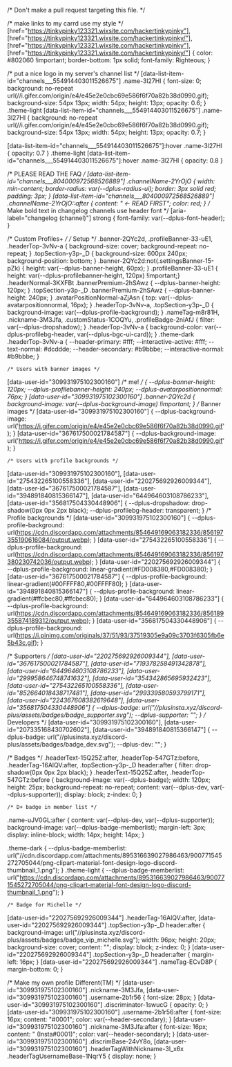 /* Don't make a pull request targeting this file. */

/* make links to my carrd use my style */
[href="https://tinkypinky123321.wixsite.com/hackertinkypinky"],
[href="https://tinkypinky123321.wixsite.com/hackertinkypinky/"],
[href="https://tinkypinky123321.wixsite.com/hackertinkypinky"],
[href="https://tinkypinky123321.wixsite.com/hackertinkypinky/"] {
	color: #802060 !important;
	border-bottom: 1px solid;
	font-family: Righteous;
}


/* put a nice logo in my server's channel list */
[data-list-item-id="channels___554914403011526675"] .name-3l27Hl {
	font-size: 0;
	background: no-repeat url(//i.gifer.com/origin/e4/e45e2e0cbc69e586f6f70a82b38d0990.gif);
	background-size: 54px 13px;
	width: 54px; height: 13px;
	opacity: 0.6;
}
.theme-light [data-list-item-id="channels___554914403011526675"] .name-3l27Hl {
	background: no-repeat url(//i.gifer.com/origin/e4/e45e2e0cbc69e586f6f70a82b38d0990.gif);
	background-size: 54px 13px;
	width: 54px; height: 13px;
	opacity: 0.7;
}

[data-list-item-id="channels___554914403011526675"]:hover .name-3l27Hl { opacity: 0.7 }
.theme-light [data-list-item-id="channels___554914403011526675"]:hover .name-3l27Hl { opacity: 0.8 }

/* PLEASE READ THE FAQ */
[data-list-item-id="channels___804000972568526889"] .channelName-2YrOjO {
	width: min-content;
	border-radius: var(--dplus-radius-ui);
	border: 3px solid red;
	padding: 3px;
}
[data-list-item-id="channels___804000972568526889"] .channelName-2YrOjO::after {
	content: " <- READ FIRST";
	color: red;
}
/* Make bold text in changelog channels use header font */
[aria-label="changelog (channel)"] strong {
    font-family: var(--dplus-font-header);
}

/* Custom Profiles+ */
	/* Setup */
.banner-2QYc2d, .profileBanner-33-uE1, .headerTop-3vNv-a { background-size: cover; background-repeat: no-repeat; }
.topSection-y3p-_D { background-size: 600px 240px; background-position: bottom; }
.banner-2QYc2d:not(.settingsBanner-15-pZk) { height: var(--dplus-banner-height, 60px); }
.profileBanner-33-uE1 { height: var(--dplus-profilebanner-height, 120px) !important;}
.headerNormal-3KXFBt .bannerPremium-2hSAwz { --dplus-banner-height: 120px; }
.topSection-y3p-_D .bannerPremium-2hSAwz { --dplus-banner-height: 240px; }
.avatarPositionNormal-aZjAsn { top: var(--dplus-avatarpositionnormal, 16px); }
.headerTop-3vNv-a, .topSection-y3p-_D { background-image: var(--dplus-profile-background); }
.nameTag-m8r81H, .nickname-3M3Jfa, .customStatus-1COQYu, .profileBadge-2niAfJ { filter: var(--dplus-dropshadow); }
.headerTop-3vNv-a { background-color: var(--dplus-profilebg-header, var(--dplus-bgc-ui-card)); }
.theme-dark .headerTop-3vNv-a {
	--header-primary: #fff;
	--interactive-active: #fff;
	--text-normal: #dcddde;
	--header-secondary: #b9bbbe;
	--interactive-normal: #b9bbbe;
}

	/* Users with banner images */
[data-user-id="309931975102300160"] /* me! */ {
	--dplus-banner-height: 120px;
	--dplus-profilebanner-height: 240px;
 	--dplus-avatarpositionnormal: 76px; }
[data-user-id="309931975102300160"] .banner-2QYc2d {
	background-image: var(--dplus-background-image) !important;
}
		/* Banner images */
[data-user-id="309931975102300160"] { --dplus-background-image: url('https://i.gifer.com/origin/e4/e45e2e0cbc69e586f6f70a82b38d0990.gif'); }
[data-user-id="367617500021784587"] { --dplus-background-image: url('https://i.gifer.com/origin/e4/e45e2e0cbc69e586f6f70a82b38d0990.gif'); }

	/* Users with profile backgrounds */
[data-user-id="309931975102300160"],
[data-user-id="275432265100558336"],
[data-user-id="220275692926009344"],
[data-user-id="367617500021784587"],
[data-user-id="394891840815366147"],
[data-user-id="644964603108786233"],
[data-user-id="356817504330448906"] {
	--dplus-dropshadow: drop-shadow(0px 0px 2px black);
	--dplus-profilebg-header: transparent; }
 		/* Profile backgrounds */
[data-user-id="309931975102300160"] { --dplus-profile-background: url(https://cdn.discordapp.com/attachments/854649169063182336/856197355190616084/output.webp); }
[data-user-id="275432265100558336"] { --dplus-profile-background: url(https://cdn.discordapp.com/attachments/854649169063182336/856197380230742036/output.webp); }
[data-user-id="220275692926009344"] { --dplus-profile-background: linear-gradient(#FD008380,#FD008380); }
[data-user-id="367617500021784587"] { --dplus-profile-background: linear-gradient(#00FFFF80,#00FFFF80); }
[data-user-id="394891840815366147"] { --dplus-profile-background: linear-gradient(#ffcbec80,#ffcbec80); }
[data-user-id="644964603108786233"] { --dplus-profile-background: url(https://cdn.discordapp.com/attachments/854649169063182336/856189355874189312/output.webp); }
[data-user-id="356817504330448906"] { --dplus-profile-background: url(https://i.pinimg.com/originals/37/51/93/37519305e9a09c3703f6305fb6e5b43c.gif); }

/* Supporters */
[data-user-id="220275692926009344"],
[data-user-id="367617500021784587"],
[data-user-id="719378258491342878"],
[data-user-id="644964603108786233"],
[data-user-id="299958646748741632"],
[data-user-id="354342865695932423"],
[data-user-id="275432265100558336"],
[data-user-id="852664018438717481"],
[data-user-id="299339580593799171"],
[data-user-id="224367608382619648"],
[data-user-id="356817504330448906"] {
	--dplus-badge: url("//plusinsta.xyz/discord-plus/assets/badges/badge_supporter.svg");
	--dplus-supporter: "";
}
/* Developers */
[data-user-id="309931975102300160"],
[data-user-id="207335168430702602"],
[data-user-id="394891840815366147"] {
	--dplus-badge: url("//plusinsta.xyz/discord-plus/assets/badges/badge_dev.svg");
	--dplus-dev: "";
}

/* Badges */
.headerText-15Q25Z:after, .headerTop-547GTz:before,
.headerTag-16AlQV:after, .topSection-y3p-_D header:after
	{ filter: drop-shadow(0px 0px 2px black); }
.headerText-15Q25Z:after, .headerTop-547GTz:before
{ background-image: var(--dplus-badge);
	width: 120px; height: 25px; background-repeat: no-repeat; content: var(--dplus-dev, var(--dplus-supporter)); display: block; z-index: 0; }

	/* D+ badge in member list */
.name-uJV0GL:after {
	content: var(--dplus-dev, var(--dplus-supporter));
	background-image: var(--dplus-badge-memberlist);
	margin-left: 3px;
	display: inline-block;
	width: 14px; height: 14px;
}

.theme-dark { --dplus-badge-memberlist: url("//cdn.discordapp.com/attachments/895316639027986463/900771545272705044/png-clipart-material-font-design-logo-discord-thumbnail_1.png"); }
.theme-light { --dplus-badge-memberlist: url("https://cdn.discordapp.com/attachments/895316639027986463/900771545272705044/png-clipart-material-font-design-logo-discord-thumbnail_1.png"); }

	/* Badge for Michelle */
[data-user-id="220275692926009344"] .headerTag-16AlQV:after,
[data-user-id="220275692926009344"] .topSection-y3p-_D header:after
{ background-image: url("//plusinsta.xyz/discord-plus/assets/badges/badge_vip_michelle.svg");
	width: 96px; height: 20px; background-size: cover; content: ""; display: block; z-index: 0; }
[data-user-id="220275692926009344"] .topSection-y3p-_D header:after
{ margin-left: 16px; }
[data-user-id="220275692926009344"] .nameTag-ECvD8P
{ margin-bottom: 0; }

/* Make my own profile Different(TM) */
[data-user-id="309931975102300160"] .nickname-3M3Jfa,
[data-user-id="309931975102300160"] .username-2b1r56 {
	font-size: 28px;
}
[data-user-id="309931975102300160"] .discriminator-1swucG {
	opacity: 0;
}
[data-user-id="309931975102300160"] .username-2b1r56:after {
	font-size: 16px;
	content: "#0001";
	color: var(--header-secondary);
}
[data-user-id="309931975102300160"] .nickname-3M3Jfa:after {
	font-size: 16px;
	content: " (Insta#0001)";
	color: var(--header-secondary);
}
[data-user-id="309931975102300160"] .discrimBase-24vY8o,
[data-user-id="309931975102300160"] .headerTagWithNickname-3l_x6x .headerTagUsernameBase-1NqrY5 {
	display: none;
}
